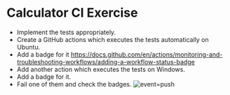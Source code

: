 # Calculator CI Exercise

- Implement the tests appropriately.
- Create a GitHub actions which executes the tests automatically on Ubuntu.
- Add a badge for it https://docs.github.com/en/actions/monitoring-and-troubleshooting-workflows/adding-a-workflow-status-badge
- Add another action which executes the tests on Windows.
- Add a badge for it.
- Fail one of them and check the badges.
  ![event=push](https://github.com/Codersbay-Java/exercise-09-ci-Zockaholika/actions/workflows/ubuntu-run-tests.yml/badge.svg?event=push)